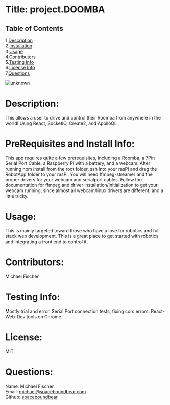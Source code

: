 
  # Title: project.DOOMBA
  ## Table of Contents
  1.[Description](#description)</br>
  2.[Installation](#installation)</br>
  3.[Usage](#usage)</br>
  4.[Contributors](#contributors)</br>
  5.[Testing Info](#testing)</br>
  6.[License Info](#license)</br>
  7.[Questions](#questions)</br>  

![unknown](https://user-images.githubusercontent.com/86039208/150265772-baf1a407-e4a5-401b-ad7c-28953c7f808f.png)

  # <span id="desc"></span>
  # Description: 
  This allows a user to drive and control their Roomba from anywhere in the world! Using React, SocketIO, Create2, and  ApolloQL
  # <span id="installation"></span>
  # PreRequisites and Install Info:
  This app requires quite a few prerequisites, including a Roomba, a 7Pin Serial Port Cable, a Raspberry Pi with a battery, and a webcam. After running npm install from the root folder, ssh into your rasPi and drag the RobotApp folder to your rasPi. You will need ffmpeg-streamer and the proper drivers for your webcam and serialport cables. Follow the documentation for ffmpeg and driver installation/initialization to get your webcam running, since almost all webcam/linux drivers are different, and a little tricky. 
  # <span id="usage"></span>
  # Usage:
  This is mainly targeted toward those who have a love for robotics and full stack web development. This is a great place to get started with robotics and integrating a front end to control it.
  # <span id="contributors"></span>
  # Contributors:
  Michael Fischer
  # <span id="testing"></span>
  # Testing Info: 
  Mostly trial and error. Serial Port connection tests, fixing cors errors. React-Web-Dev tools on Chrome.
  # <span id="license"></span>
  # License:
  MIT
  # <span id="questions"></span>
  # Questions:
  Name: Michael Fischer  
  Email: michael@spaceboundbear.com  
  Github: [spaceboundbear](www.github.com/spaceboundbear)  
  
